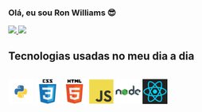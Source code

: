 ### Olá, eu sou Ron Williams &#128526;

<div>
  <a href="https://github.com/ronwsv">
    <img height="180em" src="https://github-readme-stats.vercel.app/api?username=ronwsv&show_icons=true&theme=synthwave&include_all_commits=true&count_private=true"/>
    <img height="180em" src="https://github-readme-stats.vercel.app/api/top-langs/?username=ronwsv&show_icons=true&theme=synthwave&include_all_commits=true&count_private=true"/>
  </a>
</div>

## Tecnologias usadas no meu dia a dia

<div style="display: inline_block"><br>
  <img align="center" alt="python" height="50" width="50" src="https://github.com/ronwsv/Ronwsv/blob/main/python.svg">
  <img align="center" alt="css" height="50" width="50" src="https://github.com/ronwsv/Ronwsv/blob/main/css3-original-wordmark.svg">
  <img align="center" alt="html" height="50" width="50" src="https://github.com/ronwsv/Ronwsv/blob/main/html5-original-wordmark.svg">
  <img align="center" alt="java" height="50" width="50" src="https://github.com/ronwsv/Ronwsv/blob/main/javascript-original.svg">
  <img align="center" alt="node" height="50" width="50" src="https://github.com/ronwsv/Ronwsv/blob/main/icons8-nodejs-48.png">
  <img align="center" alt="react" height="50" width="50" src="https://github.com/ronwsv/Ronwsv/blob/main/react-1-logo.svg">
</div>

